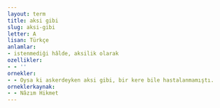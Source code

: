 ```yaml
---
layout: term
title: aksi gibi
slug: aksi-gibi
letter: A
lisan: Türkçe
anlamlar:
- istenmediği hâlde, aksilik olarak
ozellikler:
- - ''
ornekler:
- - Oysa ki askerdeyken aksi gibi, bir kere bile hastalanmamıştı.
orneklerkaynak:
- - Nâzım Hikmet
---
```

